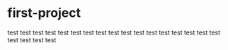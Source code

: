 # first-project
test
test
test
test
test
test
test
test
test
test
test
test
test
test
test
test
test
test
test
test
test
